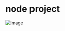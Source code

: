 # node project
![image](https://github.com/user-attachments/assets/e69c4a97-2e55-49d8-bfa4-e996de214a05)
